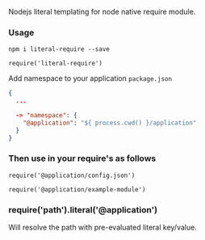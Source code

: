Nodejs literal templating for node native require module.

### Usage

`npm i literal-require --save`

`require('literal-require')`


Add namespace to your application `package.json`

```json
{
  ...

  -> "namespace": {
    "@application": "${ process.cwd() }/application"
  }
}
```


### Then use in your require's as follows

`require('@application/config.json')`

`require('@application/example-module')`


### require('path').literal('@application')

Will resolve the path with pre-evaluated literal key/value.
